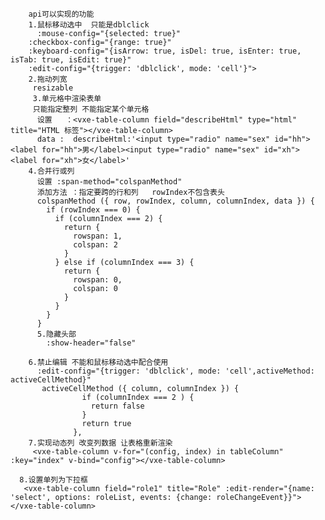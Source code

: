         api可以实现的功能
        1.鼠标移动选中  只能是dblclick
          :mouse-config="{selected: true}"
        :checkbox-config="{range: true}"
        :keyboard-config="{isArrow: true, isDel: true, isEnter: true, isTab: true, isEdit: true}"
        :edit-config="{trigger: 'dblclick', mode: 'cell'}">
        2.拖动列宽
         resizable
         3.单元格中渲染表单
         只能指定整列 不能指定某个单元格
          设置   ：<vxe-table-column field="describeHtml" type="html" title="HTML 标签"></vxe-table-column>
          data :  describeHtml:'<input type="radio" name="sex" id="hh"><label for="hh">男</label><input type="radio" name="sex" id="xh"><label for="xh">女</label>'
        4.合并行或列
          设置 :span-method="colspanMethod"
          添加方法 ：指定要跨的行和列   rowIndex不包含表头
          colspanMethod ({ row, rowIndex, column, columnIndex, data }) {
            if (rowIndex === 0) {
              if (columnIndex === 2) {
                return {
                  rowspan: 1,
                  colspan: 2
                }
              } else if (columnIndex === 3) {
                return {
                  rowspan: 0,
                  colspan: 0
                }
              }
            }
          }
          5.隐藏头部
            :show-header="false"

        6.禁止编辑 不能和鼠标移动选中配合使用
          :edit-config="{trigger: 'dblclick', mode: 'cell',activeMethod: activeCellMethod}"
           activeCellMethod ({ column, columnIndex }) {
                    if (columnIndex === 2 ) {
                      return false
                    }
                    return true
                  },
        7.实现动态列 改变列数据 让表格重新渲染
         <vxe-table-column v-for="(config, index) in tableColumn" :key="index" v-bind="config"></vxe-table-column>

      8.设置单列为下拉框
       <vxe-table-column field="role1" title="Role" :edit-render="{name: 'select', options: roleList, events: {change: roleChangeEvent}}"></vxe-table-column>
